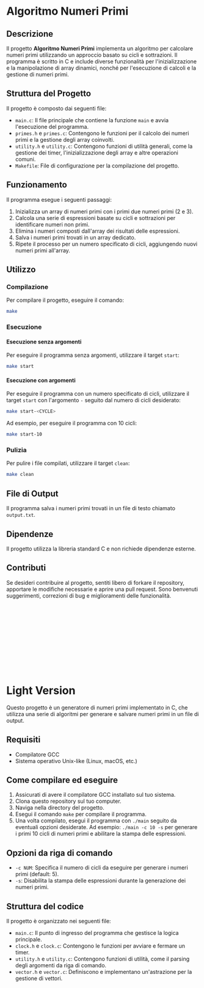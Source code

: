 # Algoritmo Numeri Primi

## Descrizione

Il progetto **Algoritmo Numeri Primi** implementa un algoritmo per calcolare numeri primi utilizzando un approccio basato su cicli e sottrazioni. Il programma è scritto in C e include diverse funzionalità per l'inizializzazione e la manipolazione di array dinamici, nonché per l'esecuzione di calcoli e la gestione di numeri primi.

## Struttura del Progetto

Il progetto è composto dai seguenti file:

- `main.c`: Il file principale che contiene la funzione `main` e avvia l'esecuzione del programma.
- `primes.h` e `primes.c`: Contengono le funzioni per il calcolo dei numeri primi e la gestione degli array coinvolti.
- `utility.h` e `utility.c`: Contengono funzioni di utilità generali, come la gestione dei timer, l'inizializzazione degli array e altre operazioni comuni.
- `Makefile`: File di configurazione per la compilazione del progetto.

## Funzionamento

Il programma esegue i seguenti passaggi:

1. Inizializza un array di numeri primi con i primi due numeri primi (2 e 3).
2. Calcola una serie di espressioni basate su cicli e sottrazioni per identificare numeri non primi.
3. Elimina i numeri composti dall'array dei risultati delle espressioni.
4. Salva i numeri primi trovati in un array dedicato.
5. Ripete il processo per un numero specificato di cicli, aggiungendo nuovi numeri primi all'array.

## Utilizzo

### Compilazione

Per compilare il progetto, eseguire il comando:

```sh
make
```

### Esecuzione

#### Esecuzione senza argomenti

Per eseguire il programma senza argomenti, utilizzare il target `start`:

```sh
make start
```

#### Esecuzione con argomenti

Per eseguire il programma con un numero specificato di cicli, utilizzare il target `start` con l'argomento `-` seguito dal numero di cicli desiderato:

```sh
make start-<CYCLE>
```

Ad esempio, per eseguire il programma con 10 cicli:

```sh
make start-10
```

### Pulizia

Per pulire i file compilati, utilizzare il target `clean`:

```sh
make clean
```

## File di Output

Il programma salva i numeri primi trovati in un file di testo chiamato `output.txt`.

## Dipendenze

Il progetto utilizza la libreria standard C e non richiede dipendenze esterne.

## Contributi

Se desideri contribuire al progetto, sentiti libero di forkare il repository, apportare le modifiche necessarie e aprire una pull request. Sono benvenuti suggerimenti, correzioni di bug e miglioramenti delle funzionalità.

<br><br><br><br><br><br><br><br><br><br>

# Light Version

Questo progetto è un generatore di numeri primi implementato in C, che utilizza una serie di algoritmi per generare e salvare numeri primi in un file di output.

## Requisiti

- Compilatore GCC
- Sistema operativo Unix-like (Linux, macOS, etc.)

## Come compilare ed eseguire

1. Assicurati di avere il compilatore GCC installato sul tuo sistema.
2. Clona questo repository sul tuo computer.
3. Naviga nella directory del progetto.
4. Esegui il comando `make` per compilare il programma.
5. Una volta compilato, esegui il programma con `./main` seguito da eventuali opzioni desiderate.
   Ad esempio: `./main -c 10 -s` per generare i primi 10 cicli di numeri primi e abilitare la stampa delle espressioni.

## Opzioni da riga di comando

- `-c NUM`: Specifica il numero di cicli da eseguire per generare i numeri primi (default: 5).
- `-s`: Disabilita la stampa delle espressioni durante la generazione dei numeri primi.

## Struttura del codice

Il progetto è organizzato nei seguenti file:

- `main.c`: Il punto di ingresso del programma che gestisce la logica principale.
- `clock.h` e `clock.c`: Contengono le funzioni per avviare e fermare un timer.
- `utility.h` e `utility.c`: Contengono funzioni di utilità, come il parsing degli argomenti da riga di comando.
- `vector.h` e `vector.c`: Definiscono e implementano un'astrazione per la gestione di vettori.
